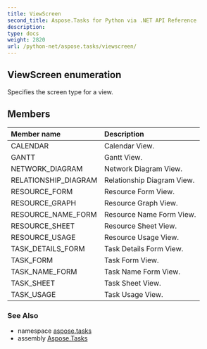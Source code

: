 ```yaml
---
title: ViewScreen
second_title: Aspose.Tasks for Python via .NET API Reference
description: 
type: docs
weight: 2820
url: /python-net/aspose.tasks/viewscreen/
---
```


## ViewScreen enumeration

Specifies the screen type for a view.

## Members
| Member name | Description |
| :- | :- |
|CALENDAR|Calendar View.|
|GANTT|Gantt View.|
|NETWORK_DIAGRAM|Network Diagram View.|
|RELATIONSHIP_DIAGRAM|Relationship Diagram View.|
|RESOURCE_FORM|Resource Form View.|
|RESOURCE_GRAPH|Resource Graph View.|
|RESOURCE_NAME_FORM|Resource Name Form View.|
|RESOURCE_SHEET|Resource Sheet View.|
|RESOURCE_USAGE|Resource Usage View.|
|TASK_DETAILS_FORM|Task Details Form View.|
|TASK_FORM|Task Form View.|
|TASK_NAME_FORM|Task Name Form View.|
|TASK_SHEET|Task Sheet View.|
|TASK_USAGE|Task Usage View.|

### See Also

* namespace [aspose.tasks](/tasks/python-net/aspose.tasks/)
* assembly [Aspose.Tasks](/tasks/python-net/)

